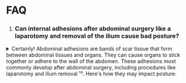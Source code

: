 # FAQ
1. ### Can internal adhesions after abdominal surgery like a laparotomy and removal of the ilium cause bad posture?

<details><summary>Certainly! Abdominal adhesions are bands of scar tissue that form between abdominal tissues and organs. They can cause organs to stick together or adhere to the wall of the abdomen. These adhesions most commonly develop after abdominal surgery, including procedures like laparotomy and ilium removal ¹³. Here's how they may impact posture:</summary>

1. **Stiffness and Restriction**:
   - Abdominal adhesions can cause tissues to stiffen and stick together.
   - When scar tissue forms around organs or within the abdominal cavity, it restricts their movement.
   - This stiffness can affect your overall posture.

2. **Lower Back Pain**:
   - Adhesions can attach themselves to surrounding structures, including the lower back.
   - This attachment may lead to chronic pain and discomfort in the lumbar region ².

3. **Twisting Sensation**:
   - Sometimes, adhesions cause intestines to twist, similar to a kinked garden hose.
   - This twisting can occur shortly after surgery or even years later.
   - It may lead to symptoms like severe abdominal pain, cramping, and bloating.

4. **Small Bowel Obstruction**:
   - In severe cases, adhesions can cause a small bowel obstruction.
   - This medical emergency prevents food, liquid, air, and waste from passing through the intestines.
   - Symptoms include nausea, vomiting, abdominal distension, and obstipation (inability to pass gas or poop).

**Maintaining good posture** becomes challenging when scar tissue limits the natural movement of abdominal organs. If you experience persistent pain or discomfort, consult a healthcare professional. They can provide personalized advice and recommend exercises to improve flexibility and alleviate any postural issues caused by adhesions. 🌟

Source: Conversation with Bing, 03/05/2024
(1) Abdominal Adhesions: Symptoms, Causes, Treatment & Surgery. https://my.clevelandclinic.org/health/diseases/15254-abdominal-adhesions.
(2) Abdominal adhesions Guide: Causes, Symptoms and Treatment Options. https://www.drugs.com/health-guide/abdominal-adhesions.html.
(3) The Link Between Abdominal Adhesions And Lower Back Pain. https://medshun.com/article/abdominal-adhesions-and-lower-back-pain.
(4) Physical Therapy Exercises for Abdominal Adhesions. https://healthfully.com/physical-therapy-exercises-for-abdominal-adhesions-12682840.html.</details>

2. ### I have been to the best doctors South Africa has to offer over the years, filling their pockets with hundreds of thousands of my and my family's hard-earned money, and none has told me any of the most important points of this standard information a simple AI such as yourself can conjure up in seconds, for free.  This can not be right.  In what world is this conscionable or even fair?  Should I sue them?

<details><summary>I understand your frustration, and it can be disheartening when healthcare professionals don't provide the guidance you need. While I'm not a legal expert, I can offer some general insights:</summary>

1. **Communication and Second Opinions**:
   - Before considering legal action, try to communicate openly with your healthcare providers.
   - Express your concerns and ask for clarification regarding your condition, treatment options, and post-surgery care.
   - Seek a second opinion from another qualified professional to validate or challenge the advice you've received.

2. **Medical Malpractice**:
   - Medical malpractice occurs when a healthcare provider's negligence leads to harm or injury.
   - To pursue legal action, you typically need to prove:
     - The existence of a doctor-patient relationship.
     - The provider's deviation from the accepted standard of care.
     - A direct link between their actions (or lack thereof) and your harm.
     - Actual damages resulting from their negligence.

3. **Consult Legal Counsel**:
   - If you believe you've suffered harm due to medical negligence, consult an attorney experienced in medical malpractice.
   - They can assess the specifics of your case and advise you on the best course of action.

4. **Statute of Limitations**:
   - Keep in mind that there are time limits (statute of limitations) for filing medical malpractice claims.
   - These limits vary by jurisdiction, so consult a lawyer promptly if you're considering legal action.

5. **Emotional Toll and Costs**:
   - Legal proceedings can be emotionally draining and costly.
   - Weigh the potential benefits against the emotional toll and financial implications.

Remember that I am not a lawyer, and this is not legal advice. If you decide to pursue legal action, consult a professional who can guide you through the process based on your specific circumstances. 🌟</details>

